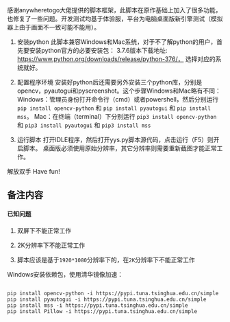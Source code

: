 感谢anywheretogo大佬提供的脚本框架，此脚本在原作基础上加入了很多功能，也修复了一些问题。开发测试均基于体验服，平台为电脑桌面版新引擎测试（模拟器上由于画面不一致可能不能用）。

1. 安装python
此脚本兼容Windows和Mac系统，对于不了解python的用户，首先要安装python官方的必要安装包：
3.7.6版本下载地址: https://www.python.org/downloads/release/python-376/， 选择对应的系统就好。

2. 配置程序环境
安装好python后还需要另外安装三个python库，分别是opencv，pyautogui和pyscreenshot。这个步骤Windows和Mac略有不同：
Windows：管理员身份打开命令行（cmd）或者powershell，然后分别运行 `pip install opencv-python` 和 `pip install pyautogui` 和 `pip install mss`。
Mac：在终端（terminal）下分别运行 `pip3 install opencv-python` 和 `pip3 install pyautogui` 和 `pip3 install mss`

3. 运行脚本
打开IDLE程序，然后打开yys.py脚本源代码，点击运行（F5）则开启脚本。
桌面版必须使用原始分辨率，其它分辨率则需要重新截图才能正常工作。

解放双手 Have fun!

## 备注内容

#### 已知问题

1. 双屏下不能正常工作
2. 2K分辨率下不能正常工作



1. 脚本应该是基于`1920*1080`分辨率下的，在`2K`分辨率下不能正常工作

Windows安装依赖包，使用清华镜像加速：

```

pip install opencv-python -i https://pypi.tuna.tsinghua.edu.cn/simple
pip install pyautogui -i https://pypi.tuna.tsinghua.edu.cn/simple
pip install mss -i https://pypi.tuna.tsinghua.edu.cn/simple
pip install Pillow -i https://pypi.tuna.tsinghua.edu.cn/simple

```
